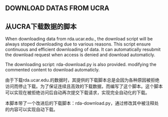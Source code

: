 ## DOWNLOAD DATAS FROM UCRA
## 从UCRA下载数据的脚本
When downloading data from rda.ucar.edu., the download script will be always stoped downloading due to various reasons. This script ensure continuous and efficient downloading of data. It can automatically resubmit the download request when access is denied and download automaticly.

The downloading script: rda-download.py is also provided. modifying the commented content to download automaticly.

由于下载rda.ucar.edu.的数据时，其提供的下载脚本总是会因为各种原因被拒绝访问而停止下载。为了保证连续且高效的下载数据，而编写了这个脚本。这个脚本可以实现在被拒绝访问后自动再次提交下载请求，实现完全自动化的下载。

本脚本带了一个改进后的下载脚本：rda-download.py，通过修改其中被注释处的内容可以实现自动下载。